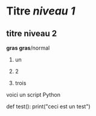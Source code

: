 # Titre *niveau 1*

## titre niveau 2

__gras gras__/normal

1. un

2. 2

3. trois

voici un script Python

def test():
   print("ceci est un test")
   
   
